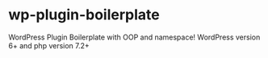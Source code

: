 # wp-plugin-boilerplate
WordPress Plugin Boilerplate with OOP and namespace! 
WordPress version 6+ and php version 7.2+
